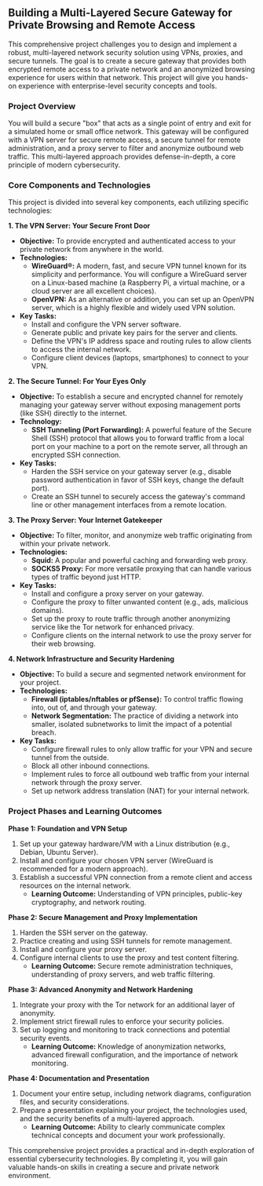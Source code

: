 ## Building a Multi-Layered Secure Gateway for Private Browsing and Remote Access

This comprehensive project challenges you to design and implement a robust, multi-layered network security solution using VPNs, proxies, and secure tunnels. The goal is to create a secure gateway that provides both encrypted remote access to a private network and an anonymized browsing experience for users within that network. This project will give you hands-on experience with enterprise-level security concepts and tools.

### **Project Overview**

You will build a secure "box" that acts as a single point of entry and exit for a simulated home or small office network. This gateway will be configured with a VPN server for secure remote access, a secure tunnel for remote administration, and a proxy server to filter and anonymize outbound web traffic. This multi-layered approach provides defense-in-depth, a core principle of modern cybersecurity.

### **Core Components and Technologies**

This project is divided into several key components, each utilizing specific technologies:

**1. The VPN Server: Your Secure Front Door**

*   **Objective:** To provide encrypted and authenticated access to your private network from anywhere in the world.
*   **Technologies:**
    *   **WireGuard®:** A modern, fast, and secure VPN tunnel known for its simplicity and performance. You will configure a WireGuard server on a Linux-based machine (a Raspberry Pi, a virtual machine, or a cloud server are all excellent choices).
    *   **OpenVPN:** As an alternative or addition, you can set up an OpenVPN server, which is a highly flexible and widely used VPN solution.
*   **Key Tasks:**
    *   Install and configure the VPN server software.
    *   Generate public and private key pairs for the server and clients.
    *   Define the VPN's IP address space and routing rules to allow clients to access the internal network.
    *   Configure client devices (laptops, smartphones) to connect to your VPN.

**2. The Secure Tunnel: For Your Eyes Only**

*   **Objective:** To establish a secure and encrypted channel for remotely managing your gateway server without exposing management ports (like SSH) directly to the internet.
*   **Technology:**
    *   **SSH Tunneling (Port Forwarding):** A powerful feature of the Secure Shell (SSH) protocol that allows you to forward traffic from a local port on your machine to a port on the remote server, all through an encrypted SSH connection.
*   **Key Tasks:**
    *   Harden the SSH service on your gateway server (e.g., disable password authentication in favor of SSH keys, change the default port).
    *   Create an SSH tunnel to securely access the gateway's command line or other management interfaces from a remote location.

**3. The Proxy Server: Your Internet Gatekeeper**

*   **Objective:** To filter, monitor, and anonymize web traffic originating from within your private network.
*   **Technologies:**
    *   **Squid:** A popular and powerful caching and forwarding web proxy.
    *   **SOCKS5 Proxy:** For more versatile proxying that can handle various types of traffic beyond just HTTP.
*   **Key Tasks:**
    *   Install and configure a proxy server on your gateway.
    *   Configure the proxy to filter unwanted content (e.g., ads, malicious domains).
    *   Set up the proxy to route traffic through another anonymizing service like the Tor network for enhanced privacy.
    *   Configure clients on the internal network to use the proxy server for their web browsing.

**4. Network Infrastructure and Security Hardening**

*   **Objective:** To build a secure and segmented network environment for your project.
*   **Technologies:**
    *   **Firewall (iptables/nftables or pfSense):** To control traffic flowing into, out of, and through your gateway.
    *   **Network Segmentation:** The practice of dividing a network into smaller, isolated subnetworks to limit the impact of a potential breach.
*   **Key Tasks:**
    *   Configure firewall rules to only allow traffic for your VPN and secure tunnel from the outside.
    *   Block all other inbound connections.
    *   Implement rules to force all outbound web traffic from your internal network through the proxy server.
    *   Set up network address translation (NAT) for your internal network.

### **Project Phases and Learning Outcomes**

**Phase 1: Foundation and VPN Setup**

1.  Set up your gateway hardware/VM with a Linux distribution (e.g., Debian, Ubuntu Server).
2.  Install and configure your chosen VPN server (WireGuard is recommended for a modern approach).
3.  Establish a successful VPN connection from a remote client and access resources on the internal network.
    *   **Learning Outcome:** Understanding of VPN principles, public-key cryptography, and network routing.

**Phase 2: Secure Management and Proxy Implementation**

1.  Harden the SSH server on the gateway.
2.  Practice creating and using SSH tunnels for remote management.
3.  Install and configure your proxy server.
4.  Configure internal clients to use the proxy and test content filtering.
    *   **Learning Outcome:** Secure remote administration techniques, understanding of proxy servers, and web traffic filtering.

**Phase 3: Advanced Anonymity and Network Hardening**

1.  Integrate your proxy with the Tor network for an additional layer of anonymity.
2.  Implement strict firewall rules to enforce your security policies.
3.  Set up logging and monitoring to track connections and potential security events.
    *   **Learning Outcome:** Knowledge of anonymization networks, advanced firewall configuration, and the importance of network monitoring.

**Phase 4: Documentation and Presentation**

1.  Document your entire setup, including network diagrams, configuration files, and security considerations.
2.  Prepare a presentation explaining your project, the technologies used, and the security benefits of a multi-layered approach.
    *   **Learning Outcome:** Ability to clearly communicate complex technical concepts and document your work professionally.

This comprehensive project provides a practical and in-depth exploration of essential cybersecurity technologies. By completing it, you will gain valuable hands-on skills in creating a secure and private network environment.